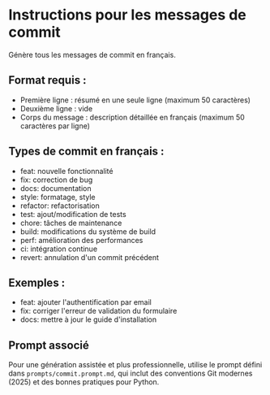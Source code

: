 # Instructions pour les messages de commit

Génère tous les messages de commit en français.

## Format requis :

- Première ligne : résumé en une seule ligne (maximum 50 caractères)
- Deuxième ligne : vide
- Corps du message : description détaillée en français (maximum 50 caractères par ligne)

## Types de commit en français :

- feat: nouvelle fonctionnalité
- fix: correction de bug
- docs: documentation
- style: formatage, style
- refactor: refactorisation
- test: ajout/modification de tests
- chore: tâches de maintenance
- build: modifications du système de build
- perf: amélioration des performances
- ci: intégration continue
- revert: annulation d'un commit précédent

## Exemples :

- feat: ajouter l'authentification par email
- fix: corriger l'erreur de validation du formulaire
- docs: mettre à jour le guide d'installation

## Prompt associé

Pour une génération assistée et plus professionnelle, utilise le prompt défini dans `prompts/commit.prompt.md`, qui inclut des conventions Git modernes (2025) et des bonnes pratiques pour Python.

